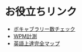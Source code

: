 # お役立ちリンク
* [ボキャブラリー数チェック](http://testyourvocab.com/)
* [WPM計測](https://college.cengage.com/collegesurvival/watkins/learning_companion/1e/students/timed_reading.html)
* [英語上達完全マップ](http://mutuno.o.oo7.jp/)

